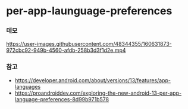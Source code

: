 # per-app-launguage-preferences

### 데모
https://user-images.githubusercontent.com/48344355/160631873-972cbc92-949b-4560-afdb-258b3d3f1d2e.mp4

### 참고
- https://developer.android.com/about/versions/13/features/app-languages
- https://proandroiddev.com/exploring-the-new-android-13-per-app-language-preferences-8d99b971b578
